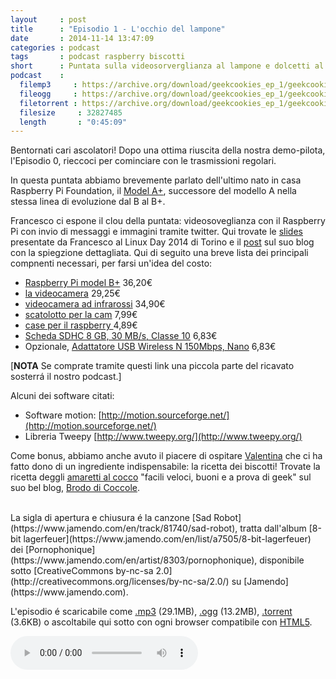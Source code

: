 ```yaml
---
layout     : post
title      : "Episodio 1 - L'occhio del lampone"
date       : 2014-11-14 13:47:09
categories : podcast
tags       : podcast raspberry biscotti
short      : Puntata sulla videosorverglianza al lampone e dolcetti al cocco
podcast    :
  filemp3     : https://archive.org/download/geekcookies_ep_1/geekcookies_ep_1.mp3
  fileogg     : https://archive.org/download/geekcookies_ep_1/geekcookies_ep_1.ogg
  filetorrent : https://archive.org/download/geekcookies_ep_1/geekcookies_ep_1_archive.torrent
  filesize     : 32827485
  length       : "0:45:09"
---
```

 
Bentornati cari ascolatori! Dopo una ottima riuscita della nostra demo-pilota, l'Episodio 0, rieccoci per cominciare con le trasmissioni regolari.

In questa puntata abbiamo brevemente parlato dell'ultimo nato in casa Raspberry Pi Foundation, il [Model A+][raspberryaplus], successore del modello A nella stessa linea di evoluzione dal B al B+.

Francesco ci espone il clou della puntata: videosoveglianza con il Raspberry Pi con  invio di messaggi e immagini tramite twitter. Qui trovate le [slides][slidesfrancesco] presentate da Francesco al Linux Day 2014 di Torino e il [post][blogfrancesco] sul suo blog con la spiegzione dettagliata.
Qui di seguito una breve lista dei principali compnenti necessari, per farsi un'idea del costo:

<!-- more -->

- [Raspberry Pi model B+](http://www.amazon.it/gp/product/B00LPESRUK/ref=as_li_qf_sp_asin_il_tl?ie=UTF8&camp=3370&creative=23322&creativeASIN=B00LPESRUK&linkCode=as2&tag=geekcookies03-21) 36,20€
- [la videocamera](http://www.amazon.it/gp/product/B00E1GGE40/ref=as_li_qf_sp_asin_il_tl?ie=UTF8&camp=3370&creative=23322&creativeASIN=B00E1GGE40&linkCode=as2&tag=geekcookies03-21) 29,25€
- [videocamera ad infrarossi](http://www.amazon.it/gp/product/B00G9AZ79O/ref=as_li_qf_sp_asin_il_tl?ie=UTF8&camp=3370&creative=23322&creativeASIN=B00G9AZ79O&linkCode=as2&tag=geekcookies03-21) 34,90€ 
- [scatolotto per la cam](http://www.amazon.it/gp/product/B00IJZJWTI/ref=as_li_qf_sp_asin_il_tl?ie=UTF8&camp=3370&creative=23322&creativeASIN=B00IJZJWTI&linkCode=as2&tag=geekcookies03-21) 7,99€ 
- [case per il raspberry ](http://www.amazon.it/gp/product/B00MQWQT0A/ref=as_li_qf_sp_asin_il_tl?ie=UTF8&camp=3370&creative=23322&creativeASIN=B00MQWQT0A&linkCode=as2&tag=geekcookies03-21) 4,89€
- [Scheda SDHC 8 GB, 30 MB/s, Classe 10](http://www.amazon.it/gp/product/B0084DWCVK/ref=as_li_qf_sp_asin_il_tl?ie=UTF8&camp=3370&creative=23322&creativeASIN=B0084DWCVK&linkCode=as2&tag=geekcookies03-21) 6,83€
- Opzionale, [Adattatore USB Wireless N 150Mbps, Nano](http://www.amazon.it/gp/product/B008IFXQFU/ref=as_li_qf_sp_asin_il_tl?ie=UTF8&camp=3370&creative=23322&creativeASIN=B008IFXQFU&linkCode=as2&tag=geekcookies03-21) 6,83€

[**NOTA** Se comprate tramite questi link una piccola parte del ricavato sosterrá il nostro podcast.]

Alcuni dei software citati:

* Software motion: [http://motion.sourceforge.net/](http://motion.sourceforge.net/)
* Libreria Tweepy [http://www.tweepy.org/](http://www.tweepy.org/) 

Come bonus, abbiamo anche avuto il piacere di ospitare [Valentina](https://twitter.com/valefatina) che ci ha fatto dono di un ingrediente indispensabile: la ricetta dei biscotti! Trovate la ricetta deggli [amaretti al cocco][biscottivale] "facili veloci, buoni e a prova di geek" sul suo bel blog, [Brodo di Coccole](http://www.brododicoccole.com/).

<br />
La sigla di apertura e chiusura é la canzone [Sad Robot](https://www.jamendo.com/en/track/81740/sad-robot), tratta dall'album [8-bit lagerfeuer](https://www.jamendo.com/en/list/a7505/8-bit-lagerfeuer) dei [Pornophonique](https://www.jamendo.com/en/artist/8303/pornophonique), disponibile sotto [CreativeCommons by-nc-sa 2.0](http://creativecommons.org/licenses/by-nc-sa/2.0/) su [Jamendo](https://www.jamendo.com).

L'episodio é scaricabile come [.mp3]({{page.podcast.filemp3}}) (29.1MB), [.ogg]({{page.podcast.fileogg}}) (13.2MB), [.torrent]({{page.podcast.filetorrent}}) (3.6KB) o ascoltabile qui sotto con ogni browser compatibile con [HTML5](http://html5test.com/).


<!--HTML5 audio player,see http://www.bloggerbuster.com/2012/07/how-to-add-music-player-in-blogspot.html-->
<audio preload = "metadata" controls> 
<source src="{{page.podcast.filemp3}}" /> 
If you cannot see the audio controls, your browser does not support the audio element 
</audio>

[raspberryaplus]: http://www.raspberrypi.org/products/model-a-plus/
[slidesfrancesco]: http://www.slideshare.net/cesco_78/linux-day-2014-talk-su-videosorveglianza-con-raspberry-pi
[blogfrancesco]: http://www.iltucci.com/blog/category/progetti/videosorveglianza-con-raspberry-pi/
[biscottivale]: http://www.brododicoccole.com/dolcetti-di-amaretti-al-cocco/


